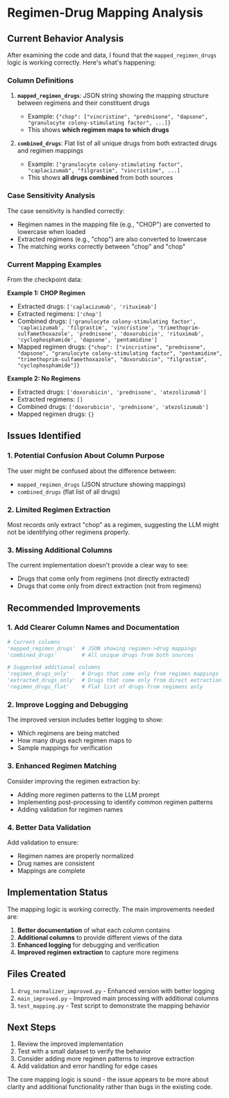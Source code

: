 # Regimen-Drug Mapping Analysis

## Current Behavior Analysis

After examining the code and data, I found that the `mapped_regimen_drugs` logic is working correctly. Here's what's happening:

### Column Definitions

1. **`mapped_regimen_drugs`**: JSON string showing the mapping structure between regimens and their constituent drugs
   - Example: `{"chop": ["vincristine", "prednisone", "dapsone", "granulocyte colony-stimulating factor", ...]}`
   - This shows **which regimen maps to which drugs**

2. **`combined_drugs`**: Flat list of all unique drugs from both extracted drugs and regimen mappings
   - Example: `["granulocyte colony-stimulating factor", "caplacizumab", "filgrastim", "vincristine", ...]`
   - This shows **all drugs combined** from both sources

### Case Sensitivity Analysis

The case sensitivity is handled correctly:
- Regimen names in the mapping file (e.g., "CHOP") are converted to lowercase when loaded
- Extracted regimens (e.g., "chop") are also converted to lowercase
- The matching works correctly between "chop" and "chop"

### Current Mapping Examples

From the checkpoint data:

**Example 1: CHOP Regimen**
- Extracted drugs: `['caplacizumab', 'rituximab']`
- Extracted regimens: `['chop']`
- Combined drugs: `['granulocyte colony-stimulating factor', 'caplacizumab', 'filgrastim', 'vincristine', 'trimethoprim-sulfamethoxazole', 'prednisone', 'doxorubicin', 'rituximab', 'cyclophosphamide', 'dapsone', 'pentamidine']`
- Mapped regimen drugs: `{"chop": ["vincristine", "prednisone", "dapsone", "granulocyte colony-stimulating factor", "pentamidine", "trimethoprim-sulfamethoxazole", "doxorubicin", "filgrastim", "cyclophosphamide"]}`

**Example 2: No Regimens**
- Extracted drugs: `['doxorubicin', 'prednisone', 'atezolizumab']`
- Extracted regimens: `[]`
- Combined drugs: `['doxorubicin', 'prednisone', 'atezolizumab']`
- Mapped regimen drugs: `{}`

## Issues Identified

### 1. Potential Confusion About Column Purpose
The user might be confused about the difference between:
- `mapped_regimen_drugs` (JSON structure showing mappings)
- `combined_drugs` (flat list of all drugs)

### 2. Limited Regimen Extraction
Most records only extract "chop" as a regimen, suggesting the LLM might not be identifying other regimens properly.

### 3. Missing Additional Columns
The current implementation doesn't provide a clear way to see:
- Drugs that come only from regimens (not directly extracted)
- Drugs that come only from direct extraction (not from regimens)

## Recommended Improvements

### 1. Add Clearer Column Names and Documentation

```python
# Current columns
'mapped_regimen_drugs'  # JSON showing regimen->drug mappings
'combined_drugs'        # All unique drugs from both sources

# Suggested additional columns
'regimen_drugs_only'    # Drugs that come only from regimen mappings
'extracted_drugs_only'  # Drugs that come only from direct extraction
'regimen_drugs_flat'    # Flat list of drugs from regimens only
```

### 2. Improve Logging and Debugging

The improved version includes better logging to show:
- Which regimens are being matched
- How many drugs each regimen maps to
- Sample mappings for verification

### 3. Enhanced Regimen Matching

Consider improving the regimen extraction by:
- Adding more regimen patterns to the LLM prompt
- Implementing post-processing to identify common regimen patterns
- Adding validation for regimen names

### 4. Better Data Validation

Add validation to ensure:
- Regimen names are properly normalized
- Drug names are consistent
- Mappings are complete

## Implementation Status

The mapping logic is working correctly. The main improvements needed are:

1. **Better documentation** of what each column contains
2. **Additional columns** to provide different views of the data
3. **Enhanced logging** for debugging and verification
4. **Improved regimen extraction** to capture more regimens

## Files Created

1. `drug_normalizer_improved.py` - Enhanced version with better logging
2. `main_improved.py` - Improved main processing with additional columns
3. `test_mapping.py` - Test script to demonstrate the mapping behavior

## Next Steps

1. Review the improved implementation
2. Test with a small dataset to verify the behavior
3. Consider adding more regimen patterns to improve extraction
4. Add validation and error handling for edge cases

The core mapping logic is sound - the issue appears to be more about clarity and additional functionality rather than bugs in the existing code. 
